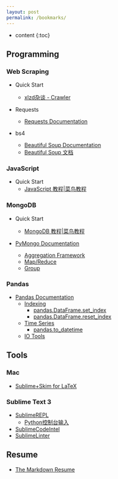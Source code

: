 ```yaml
---
layout: post
permalink: /bookmarks/
---
```


* content
{:toc}



Programming
-------

### Web Scraping

- Quick Start
  * [xlzd杂谈 - Crawler](https://xlzd.me/tag/crawler/)

- Requests
  * [Requests Documentation](http://www.python-requests.org/en/master/)

- bs4
  * [Beautiful Soup Documentation](https://www.crummy.com/software/BeautifulSoup/bs4/doc/)
  * [Beautiful Soup 文档](http://beautifulsoup.readthedocs.io/zh_CN/latest/)


### JavaScript 

- Quick Start
  * [JavaScript 教程\|菜鸟教程](http://www.runoob.com/js/js-tutorial.html)

### MongoDB

- Quick Start
  * [MongoDB 教程\|菜鸟教程](http://www.runoob.com/mongodb/mongodb-tutorial.html)

- [PyMongo Documentation](http://api.mongodb.com/python/current/)
  * [Aggregation Framework](http://api.mongodb.com/python/current/examples/aggregation.html#aggregation-framework)
  * [Map/Reduce](http://api.mongodb.com/python/current/examples/aggregation.html#map-reduce)
  * [Group](http://api.mongodb.com/python/current/examples/aggregation.html#group)

### Pandas

- [Pandas Documentation](http://pandas.pydata.org/pandas-docs/stable/)
  * [Indexing](http://pandas.pydata.org/pandas-docs/stable/indexing.html)
      * [pandas.DataFrame.set_index](http://pandas.pydata.org/pandas-docs/stable/generated/pandas.DataFrame.set_index.html)
      * [pandas.DataFrame.reset_index](http://pandas.pydata.org/pandas-docs/stable/generated/pandas.DataFrame.reset_index.html)
  * [Time Series](http://pandas.pydata.org/pandas-docs/stable/timeseries.html)
      * [pandas.to_datetime](http://pandas.pydata.org/pandas-docs/stable/generated/pandas.to_datetime.html)
  * [IO Tools](http://pandas.pydata.org/pandas-docs/stable/io.html)


Tools 
-----

### Mac
- [Sublime+Skim for LaTeX](http://painterlin.com/2014/08/10/Using-LaTeX-with-Sublime-and-Skim-for-Mac.html)

### Sublime Text 3
- [SublimeREPL](http://sublimerepl.readthedocs.io/en/latest/)
  * [Python控制台输入](https://github.com/CellerX/blog_md/blob/master/Python_让Sublime%20Text控制台支持输入.md)
- [SublimeCodeIntel](https://github.com/SublimeCodeIntel/SublimeCodeIntel)
- [SublimeLinter](https://github.com/SublimeLinter/SublimeLinter-for-ST2)


Resume
------
- [The Markdown Resume](https://mszep.github.io/pandoc_resume/)